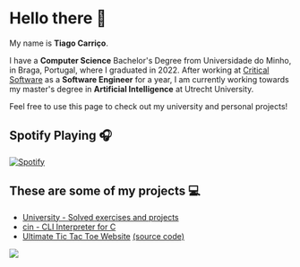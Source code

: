 # Hello there 👋

My name is **Tiago Carriço**.

I have a **Computer Science** Bachelor's Degree from Universidade do Minho, in Braga, Portugal, where I graduated in 2022. After working at [Critical Software](https://criticalsoftware.com/) as a **Software Engineer** for a year, I am currently working towards my master's degree in **Artificial Intelligence** at Utrecht University.

Feel free to use this page to check out my university and personal projects!

## Spotify Playing 🎧

[![Spotify](https://carricossauro.vercel.app/api/spotify)](https://open.spotify.com/user/tiarrico)

## These are some of my projects 💻

-   [University - Solved exercises and projects](https://github.com/Carricossauro/University)
-   [cin - CLI Interpreter for C](https://github.com/Carricossauro/cin)
-   [Ultimate Tic Tac Toe Website](https://ultimate-tic-tac-toe-hl0i1xmx6-carricossauro.vercel.app) [(source code)](https://github.com/Carricossauro/Ultimate-Tic-Tac-Toe)

![](https://github-readme-stats.vercel.app/api?username=carricossauro&hide=contribs,prs&theme=gotham&show_icons=true)
